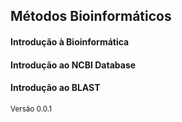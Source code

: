 ## Métodos Bioinformáticos


#### Introdução à Bioinformática
#### Introdução ao NCBI Database
#### Introdução ao BLAST

<small>Versão 0.0.1</small>
